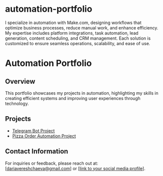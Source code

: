 # automation-portfolio
I specialize in automation with Make.com, designing workflows that optimize business processes, reduce manual work, and enhance efficiency. My expertise includes platform integrations, task automation, lead generation, content scheduling, and CRM management. Each solution is customized to ensure seamless operations, scalability, and ease of use.
# Automation Portfolio

## Overview
This portfolio showcases my projects in automation, highlighting my skills in creating efficient systems and improving user experiences through technology.

## Projects
- [Telegram Bot Project](TelegramBot/README.md)
- [Pizza Order Automation Project](PizzaOrderForm/README.md)

## Contact Information
For inquiries or feedback, please reach out at: [dariavereshchaeva@gmail.com] or [[link to your social media profile](https://www.instagram.com/dariia.v.va?igsh=MThxNDBraDFhaGZsOQ%3D%3D&utm_source=qr)].
